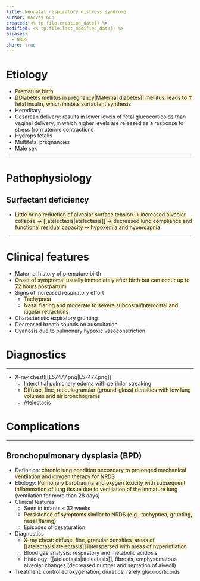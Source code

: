```yaml
---
title: Neonatal respiratory distress syndrome
author: Harvey Guo
created: <% tp.file.creation_date() %>
modified: <% tp.file.last_modified_date() %>
aliases:
  - NRDS
share: true
---
```


# Etiology
- <span style="background:rgba(240, 200, 0, 0.2)">Premature birth</span>
- <span style="background:rgba(240, 200, 0, 0.2)">[[Diabetes mellitus in pregnancy|Maternal diabetes]] mellitus: leads to ↑ fetal insulin, which inhibits surfactant synthesis</span>
- Hereditary
- Cesarean delivery: results in lower levels of fetal glucocorticoids than vaginal delivery, in which higher levels are released as a response to stress from uterine contractions 
- Hydrops fetalis
- Multifetal pregnancies
- Male sex

---
# Pathophysiology
## Surfactant deficiency
- <span style="background:rgba(240, 200, 0, 0.2)">Little or no reduction of alveolar surface tension → increased alveolar collapse → [[atelectasis|atelectasis]] → decreased lung compliance and functional residual capacity → hypoxemia and hypercapnia</span>

---
# Clinical features
- Maternal history of premature birth
- <span style="background:rgba(240, 200, 0, 0.2)">Onset of symptoms: usually immediately after birth but can occur up to 72 hours postpartum</span>
- Signs of increased respiratory effort
	- <span style="background:rgba(240, 200, 0, 0.2)">Tachypnea</span>
	- <span style="background:rgba(240, 200, 0, 0.2)">Nasal flaring and moderate to severe subcostal/intercostal and jugular retractions </span>
- Characteristic expiratory grunting 
- Decreased breath sounds on auscultation
- Cyanosis due to pulmonary hypoxic vasoconstriction

# Diagnostics
---
- X-ray chest![[L57477.png|L57477.png]]
	- Interstitial pulmonary edema with perihilar streaking
	- <span style="background:rgba(240, 200, 0, 0.2)">Diffuse, fine, reticulogranular (ground-glass) densities with low lung volumes and air bronchograms</span> 
	- Atelectasis
# Complications
---
## Bronchopulmonary dysplasia (BPD)
- Definition: <span style="background:rgba(240, 200, 0, 0.2)">chronic lung condition secondary to prolonged mechanical ventilation and oxygen therapy for NRDS</span>
- Etiology: <span style="background:rgba(240, 200, 0, 0.2)">Pulmonary barotrauma and oxygen toxicity with subsequent inflammation of lung tissue due to ventilation of the immature lung </span>(ventilation for more than 28 days)
- Clinical features
	- Seen in infants < 32 weeks
	- <span style="background:rgba(240, 200, 0, 0.2)">Persistence of symptoms similar to NRDS (e.g., tachypnea, grunting, nasal flaring)</span>
	- Episodes of desaturation
- Diagnostics
	- <span style="background:rgba(240, 200, 0, 0.2)">X-ray chest: diffuse, fine, granular densities, areas of [[atelectasis|atelectasis]] interspersed with areas of hyperinflation</span>
	- Blood gas analysis: respiratory and metabolic acidosis
	- Histology: [[atelectasis|atelectasis]], fibrosis, emphysematous alveolar changes (decreased number and septation of alveoli)
- Treatment: controlled oxygenation, diuretics, rarely glucocorticoids